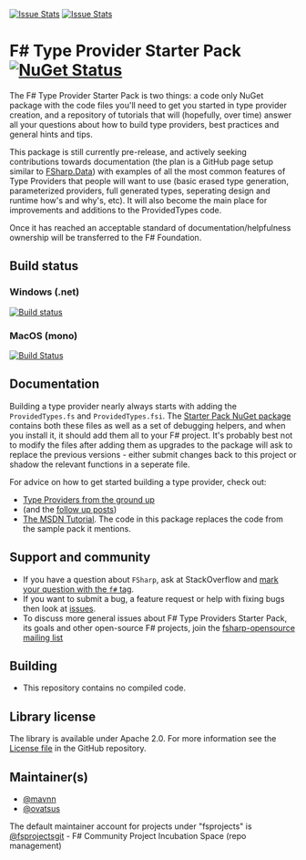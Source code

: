 [![Issue Stats](http://issuestats.com/github/fsprojects/FSharp.TypeProviders.StarterPack/badge/issue)](http://issuestats.com/github/fsprojects/FSharp.TypeProviders.StarterPack)
[![Issue Stats](http://issuestats.com/github/fsprojects/FSharp.TypeProviders.StarterPack/badge/pr)](http://issuestats.com/github/fsprojects/FSharp.TypeProviders.StarterPack)

# F# Type Provider Starter Pack [![NuGet Status](http://img.shields.io/nuget/v/FSharp.TypeProviders.StarterPack.svg?style=flat)](https://www.nuget.org/packages/FSharp.TypeProviders.StarterPack/)

The F# Type Provider Starter Pack is two things: a code only NuGet package with the code
files you'll need to get you started in type provider creation, and a repository of tutorials
that will (hopefully, over time) answer all your questions about how to build type providers,
best practices and general hints and tips.

This package is still currently pre-release, and actively seeking contributions towards documentation
(the plan is a GitHub page setup similar to [FSharp.Data](http://fsharp.github.io/FSharp.Data)) with
examples of all the most common features of Type Providers that people will want to use (basic erased type
generation, parameterized providers, full generated types, seperating design and runtime how's and why's, etc). 
It will also become the main place for improvements and additions to the ProvidedTypes code.

Once it has reached an acceptable standard of documentation/helpfulness ownership will be transferred to the
F# Foundation.

## Build status

### Windows (.net)

[![Build status](https://ci.appveyor.com/api/projects/status/y1c6gs2r0ihog1re)](https://ci.appveyor.com/project/mavnn/fsharp-typeproviders-starterpack)

### MacOS (mono)

[![Build Status](https://travis-ci.org/fsprojects/FSharp.TypeProviders.StarterPack.svg?branch=master)](https://travis-ci.org/fsprojects/FSharp.TypeProviders.StarterPack)

## Documentation 

Building a type provider nearly always starts with adding the `ProvidedTypes.fs` and `ProvidedTypes.fsi`. The
[Starter Pack NuGet package](https://www.nuget.org/packages/FSharp.TypeProviders.StarterPack) contains both these files as well as a set of debugging helpers, and when you install
it, it should add them all to your F# project. It's probably best not to modify the files after adding them as
upgrades to the package will ask to replace the previous versions - either submit changes back to this project
or shadow the relevant functions in a seperate file.

For advice on how to get started building a type provider, check out:

 - [Type Providers from the ground up](http://blog.mavnn.co.uk/type-providers-from-the-ground-up/)
 - (and the [follow up posts](http://blog.mavnn.co.uk/blog/categories/typeprovider/))
 - [The MSDN Tutorial](http://msdn.microsoft.com/en-us/library/hh361034.aspx). The code in this package replaces the code from the sample pack it mentions.


## Support and community

 - If you have a question about `FSharp`, ask at StackOverflow and [mark your question with the `f#` tag](http://stackoverflow.com/questions/tagged/f%23). 
 - If you want to submit a bug, a feature request or help with fixing bugs then look at [issues](https://github.com/mavnn/FSharp.TypeProviders.StarterPack/issues).
 - To discuss more general issues about F# Type Providers Starter Pack, its goals and other open-source F# projects, join the [fsharp-opensource mailing list](http://groups.google.com/group/fsharp-opensource)

## Building

- This repository contains no compiled code.

## Library license

The library is available under Apache 2.0. For more information see the [License file][1] in the GitHub repository.

 [1]: https://github.com/mavnn/FSharp.TypeProviders.StarterPack/blob/master/LICENSE.md


## Maintainer(s)

- [@mavnn](https://github.com/mavnn)
- [@ovatsus](https://github.com/ovatsus)

The default maintainer account for projects under "fsprojects" is [@fsprojectsgit](https://github.com/fsprojectsgit) - F# Community Project Incubation Space (repo management)
